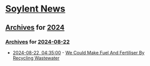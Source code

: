 # [Soylent News](../../../README.md)

## [Archives](../../index.md) for [2024](../index.md)

### [Archives](../../index.md) for [2024-08-22](index.md)

* [2024-08-22, 04:35:00](https://soylentnews.org/article.pl?sid=24/08/21/2250253&from=rss) - [We Could Make Fuel And Fertiliser By Recycling Wastewater](https://soylentnews.org/article.pl?sid=24/08/21/2250253&from=rss)
